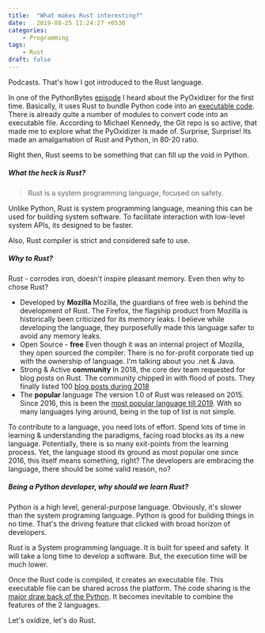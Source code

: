 ```yaml
---
title:  "What makes Rust interesting?"
date:   2019-08-25 11:24:27 +0530
categories:
    - Programming
tags:
    - Rust
draft: false
---
```


[comment]: <> (How you came across Rust? - A briefing)
Podcasts. That's how I got introduced to the Rust language.

In one of the PythonBytes [episode](https://pythonbytes.fm/episodes/show/138/will-pyoxidizer-weld-shut-one-of-python-s-major-gaps) I heard about the PyOxidizer for the first time. Basically, it uses Rust to bundle Python code into an [executable code](https://gregoryszorc.com/blog/2019/06/24/building-standalone-python-applications-with-pyoxidizer/). There is already quite a number of modules to convert code into an executable file. According to Michael Kennedy, the Git repo is so active, that made me to explore what the PyOxidizer is made of. Surprise, Surprise! Its made an amalgamation of Rust and Python, in 80-20 ratio.

[comment]: <> (What is Rust? - Describe the history of the language)

Right then, Rust seems to be something that can fill up the void in Python.

##### What the heck is Rust?

>Rust is a system programming language, focused on safety.

Unlike Python, Rust is system programming language, meaning this can be used for building system software. To facilitate interaction with low-level system APIs, its designed to be faster.

Also, Rust compiler is strict and considered safe to use.

[comment]: <> (Why Rust? - Describe the features of Rust)

##### Why to Rust?
Rust - corrodes iron, doesn't inspire pleasant memory. Even then why to chose Rust?

* Developed by **Mozilla**
Mozilla, the guardians of free web is behind the development of Rust. The Firefox, the flagship product from Mozilla is historically been criticized for its memory leaks. I believe while developing the language, they purposefully made this language safer to avoid any memory leaks.
* Open Source - **free**
Even though it was an internal project of Mozilla, they open sourced the compiler. There is no for-profit corporate tied up with the ownership of language. I'm talking about you .net & Java.
* Strong & Active **community**
In 2018, the core dev team requested for blog posts on Rust. The community chipped in with flood of posts. They finally listed 100 [blog posts during 2018](https://readrust.net/rust-2018/)
* The **popular** language
The version 1.0 of Rust was released on 2015. Since 2016, this is been the [most popular language till 2019](https://insights.stackoverflow.com/survey/2019#technology-_-most-loved-dreaded-and-wanted-languages). With so many languages lying around, being in the top of list is not simple.

To contribute to a language, you need lots of effort. Spend lots of time in learning & understanding the paradigms, facing road blocks as its a new language. Potentially, there is so many exit-points from the learning process. Yet, the language stood its ground as most popular one since 2016, this itself means something, right?
The developers are embracing the language, there should be some valid reason, no?

[comment]: <> (Rust + Python - why? Explain low level language)

##### Being a Python developer, why should we learn Rust?
Python is a high level, general-purpose language. Obviously, it's slower than the system programing language. Python is good for building things in no time. That's the driving feature that clicked with broad horizon of developers.

Rust is a System programming language. It is built for speed and safety. It will take a long time to develop a software. But, the execution time will be much lower.

Once the Rust code is compiled, it creates an executable file. This executable file can be shared across the platform. The code sharing is the [major draw back of the Python](https://www.youtube.com/watch?v=ftP5BQh1-YM). It becomes inevitable to combine the features of the 2 languages.

Let's oxidize, let's do Rust.

[comment]: <> (Setting up Rust environment - Docs to refer)
